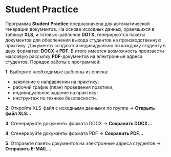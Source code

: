 # Student Practice

Программа **Student Practice** предназначена для автоматической генерации документов. На основе исходных данных, хранящихся в таблице **XLS**, и готовых шаблонов **DOTX**, генерируются пакеты документов для обеспечения выхода студентов на производственную практику. Документы создаются индивидуально по каждому студенту в двух форматах: **DOCX** и **PDF**. В итоге имеется возможность произвести массовую рассылку **PDF**-документов на электронные адреса студентов. Порядок работы с программой:

**1**. Выберите необходимые шаблоны из списка:

+ заявление о направлении на практику;
+ рабочий график (план) проведения практики;
+ индивидуальное задание на практику;
+ инструктаж по технике безопасности.

**2**. Откройте XLS-файл с исходными данными по группе → **Открыть файл XLS...**

**3**. Сгенерируйте документы формата DOCX → **Сохранить DOCX...**

**4**. Сгенерируйте документы формата PDF → **Сохранить PDF...**

**5**. Отправьте пакеты документов на электронные адреса студентов → **Отправить E-MAIL...**
